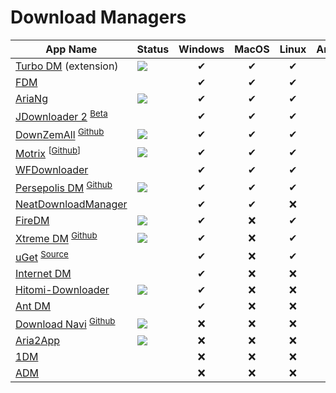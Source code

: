 # Download Managers
| App Name | Status | Windows | MacOS | Linux | Android
|-|-|:-:|:-:|:-:|:-:|
| [Turbo DM](https://github.com/inbasic/turbo-download-manager-v2/) (extension)| ![](https://img.shields.io/github/last-commit/inbasic/turbo-download-manager-v2) | ✔ | ✔ | ✔ | ✔ |
| [FDM](https://www.freedownloadmanager.org) | | ✔ | ✔ | ✔ | ✔ |
| [AriaNg](http://ariang.mayswind.net) | ![](https://img.shields.io/github/last-commit/mayswind/AriaNg) | ✔ | ✔ | ✔ | ✔ |
| [JDownloader 2](https://jdownloader.org/jdownloader2) <sup> [Beta](https://beta.jdownloader.org) </sup> | | ✔ | ✔ | ✔ | ❌ |
| [DownZemAll](https://setvisible.github.io/DownZemAll) <sup> [Github](https://github.com/setvisible/DownZemAll) | ![](https://img.shields.io/github/last-commit/setvisible/DownZemAll) | ✔ | ✔ | ✔ | ❌ |
| [Motrix](https://motrix.app) <sup> [[Github](https://github.com/agalwood/Motrix)] | ![](https://img.shields.io/github/last-commit/agalwood/Motrix) | ✔ | ✔ | ✔ | ❌ |
| [WFDownloader](https://www.wfdownloader.xyz) | | ✔ | ✔ | ✔ | ❌ |
| [Persepolis DM](https://persepolisdm.github.io) <sup> [Github](https://github.com/persepolisdm/persepolis) | ![](https://img.shields.io/github/last-commit/persepolisdm/persepolis) | ✔ | ✔ | ✔ | ❌ |
| [NeatDownloadManager](https://www.neatdownloadmanager.com) | | ✔ | ✔ |❌ | ❌ |
| [FireDM](https://github.com/firedm/FireDM) | ![](https://img.shields.io/github/last-commit/firedm/FireDM) | ✔ | ❌ | ✔ | ❌ |
| [Xtreme DM](https://xtremedownloadmanager.com) <sup> [Github](https://github.com/subhra74/xdm) </sup> | ![](https://img.shields.io/github/last-commit/subhra74/xdm) | ✔ | ❌ | ✔ | ❌ |
| [uGet](http://ugetdm.com) <sup> [Source](https://sourceforge.net/p/urlget/uget2/ci/master/tree)  || ✔ | ❌ | ✔ | ✔ |
| [Internet DM](https://www.internetdownloadmanager.com) | | ✔ | ❌ | ❌ | ❌ |
| [Hitomi-Downloader](https://github.com/KurtBestor/Hitomi-Downloader) | ![](https://img.shields.io/github/last-commit/KurtBestor/Hitomi-Downloader) | ✔ | ❌ | ❌ | ❌ |
| [Ant DM](https://antdownloadmanager.com)  | | ✔ | ❌ | ❌ | ❌ |
| [Download Navi](https://play.google.com/store/apps/details?id=com.tachibana.downloader) <sup> [Github](https://github.com/TachibanaGeneralLaboratories/download-navi) </sup>| ![](https://img.shields.io/github/last-commit/TachibanaGeneralLaboratories/download-navi) | ❌ | ❌ | ❌ | ✔ |
| [Aria2App](https://github.com/devgianlu/Aria2App) | ![](https://img.shields.io/github/last-commit/devgianlu/Aria2App) | ❌ | ❌ | ❌ | ✔ 
| [1DM](https://play.google.com/store/apps/details?id=idm.internet.download.manager) | | ❌ | ❌ | ❌ | ✔ 
| [ADM](https://play.google.com/store/apps/details?id=com.dv.adm) | | ❌ | ❌ | ❌ | ✔ 
